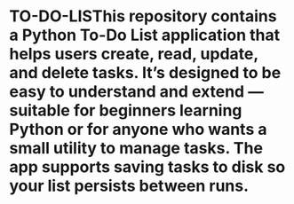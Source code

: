 # TO-DO-LISThis repository contains a Python To-Do List application that helps users create, read, update, and delete tasks. It’s designed to be easy to understand and extend — suitable for beginners learning Python or for anyone who wants a small utility to manage tasks. The app supports saving tasks to disk so your list persists between runs.
